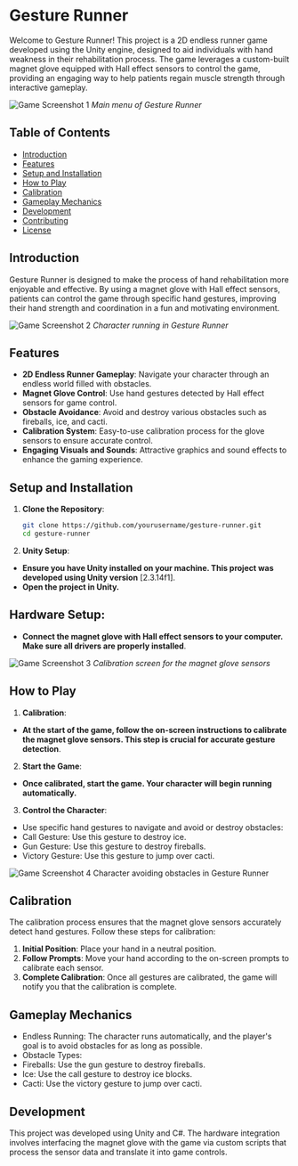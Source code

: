 # Gesture Runner

Welcome to Gesture Runner! This project is a 2D endless runner game developed using the Unity engine, designed to aid individuals with hand weakness in their rehabilitation process. The game leverages a custom-built magnet glove equipped with Hall effect sensors to control the game, providing an engaging way to help patients regain muscle strength through interactive gameplay.

![Game Screenshot 1](https://github.com/Sherif-2001/Rehabilitation-Project/assets/93449171/46ce6bea-5876-4e6d-b7b5-933dcc9f3cf1)
*Main menu of Gesture Runner*

## Table of Contents

- [Introduction](#introduction)
- [Features](#features)
- [Setup and Installation](#setup-and-installation)
- [How to Play](#how-to-play)
- [Calibration](#calibration)
- [Gameplay Mechanics](#gameplay-mechanics)
- [Development](#development)
- [Contributing](#contributing)
- [License](#license)

## Introduction

Gesture Runner is designed to make the process of hand rehabilitation more enjoyable and effective. By using a magnet glove with Hall effect sensors, patients can control the game through specific hand gestures, improving their hand strength and coordination in a fun and motivating environment.

![Game Screenshot 2](https://github.com/Sherif-2001/Rehabilitation-Project/assets/93449171/51704759-bd86-4664-91b9-78ab2462cd53)
*Character running in Gesture Runner*

## Features

- **2D Endless Runner Gameplay**: Navigate your character through an endless world filled with obstacles.
- **Magnet Glove Control**: Use hand gestures detected by Hall effect sensors for game control.
- **Obstacle Avoidance**: Avoid and destroy various obstacles such as fireballs, ice, and cacti.
- **Calibration System**: Easy-to-use calibration process for the glove sensors to ensure accurate control.
- **Engaging Visuals and Sounds**: Attractive graphics and sound effects to enhance the gaming experience.

## Setup and Installation

1. **Clone the Repository**:
   ```bash
   git clone https://github.com/yourusername/gesture-runner.git
   cd gesture-runner
2. **Unity Setup**:

- **Ensure you have Unity installed on your machine. This project was developed using Unity version** [2.3.14f1].
- **Open the project in Unity.**

## Hardware Setup:
- **Connect the magnet glove with Hall effect sensors to your computer. Make sure all drivers are properly installed**.

![Game Screenshot 3](https://github.com/Sherif-2001/Rehabilitation-Project/assets/93449171/2c5eaa92-4b64-4828-911b-a82c15aad00e)
*Calibration screen for the magnet glove sensors*

## How to Play
1. **Calibration**:
- **At the start of the game, follow the on-screen instructions to calibrate the magnet glove sensors. This step is crucial for accurate gesture detection**.

2. **Start the Game**:
- **Once calibrated, start the game. Your character will begin running automatically.**  

3. **Control the Character**:
- Use specific hand gestures to navigate and avoid or destroy obstacles:
-  Call Gesture: Use this gesture to destroy ice.
-  Gun Gesture: Use this gesture to destroy fireballs.
-  Victory Gesture: Use this gesture to jump over cacti.

![Game Screenshot 4](https://github.com/Sherif-2001/Rehabilitation-Project/assets/93449171/7fe02461-84d8-49d2-a79a-05067d17e733)
Character avoiding obstacles in Gesture Runner

## Calibration
The calibration process ensures that the magnet glove sensors accurately detect hand gestures. Follow these steps for calibration:
1. **Initial Position**: Place your hand in a neutral position.
2. **Follow Prompts**: Move your hand according to the on-screen prompts to calibrate each sensor.
3. **Complete Calibration**: Once all gestures are calibrated, the game will notify you that the calibration is complete.

## Gameplay Mechanics
- Endless Running: The character runs automatically, and the player's goal is to avoid obstacles for as long as possible.
- Obstacle Types:
-   Fireballs: Use the gun gesture to destroy fireballs.
-   Ice: Use the call gesture to destroy ice blocks.
-   Cacti: Use the victory gesture to jump over cacti.

## Development
This project was developed using Unity and C#. The hardware integration involves interfacing the magnet glove with the game via custom scripts that process the sensor data and translate it into game controls.
